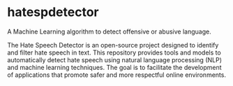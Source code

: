 # hatespdetector
A Machine Learning algorithm to detect offensive or abusive language.

The Hate Speech Detector is an open-source project designed to identify and filter hate speech in text. This repository provides tools and models to automatically detect hate speech using natural language processing (NLP) and machine learning techniques. The goal is to facilitate the development of applications that promote safer and more respectful online environments.
